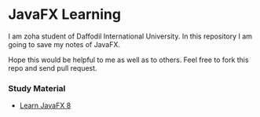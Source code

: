 # JavaFX Learning

I am zoha student of Daffodil International University. In this repository I am going to save my notes of JavaFX.

Hope this would be helpful to me as well as to others. Feel free to fork this repo and send pull request.


### Study Material
* [Learn JavaFX 8](http://www.apress.com/us/book/9781484211434)
